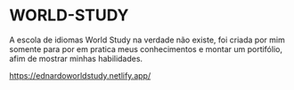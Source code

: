 # WORLD-STUDY
 A escola de idiomas World Study na verdade não existe, foi criada por mim somente para por em pratica meus conhecimentos e montar um portifólio, afim de mostrar minhas habilidades.
 
 https://ednardoworldstudy.netlify.app/

